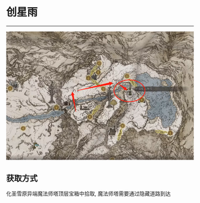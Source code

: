 # 创星雨

---

![创星雨](../images/创星雨.png)

## 获取方式

化圣雪原异端魔法师塔顶层宝箱中拾取, 魔法师塔需要通过隐藏道路到达

[](../images/创星雨.png)